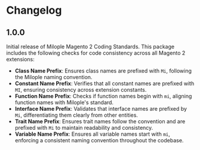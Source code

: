 # Changelog

## 1.0.0
Initial release of Milople Magento 2 Coding Standards. This package includes the following checks for code consistency across all Magento 2 extensions:

- **Class Name Prefix**: Ensures class names are prefixed with `Mi`, following the Milople naming convention.
- **Constant Name Prefix**: Verifies that all constant names are prefixed with `MI`, ensuring consistency across extension constants.
- **Function Name Prefix**: Checks if function names begin with `mi`, aligning function names with Milople's standard.
- **Interface Name Prefix**: Validates that interface names are prefixed by `Mi`, differentiating them clearly from other entities.
- **Trait Name Prefix**: Ensures trait names follow the convention and are prefixed with `Mi` to maintain readability and consistency.
- **Variable Name Prefix**: Ensures all variable names start with `mi`, enforcing a consistent naming convention throughout the codebase.